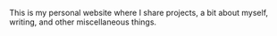 This is my personal website where I share projects, a bit about myself, writing, and other miscellaneous things. 